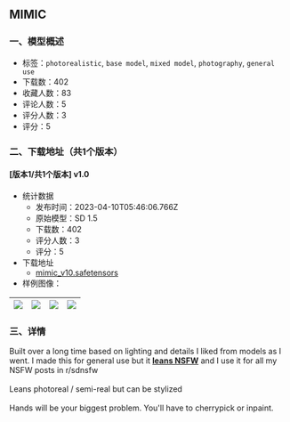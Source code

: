 ## MIMIC
### 一、模型概述

- 标签：`photorealistic`, `base model`, `mixed model`, `photography`, `general use`
- 下载数：402
- 收藏人数：83
- 评论人数：5
- 评分人数：3
- 评分：5

### 二、下载地址（共1个版本）

#### [版本1/共1个版本] v1.0

- 统计数据
  - 发布时间：2023-04-10T05:46:06.766Z
  - 原始模型：SD 1.5
  - 下载数：402
  - 评分人数：3
  - 评分：5
- 下载地址
  - [mimic_v10.safetensors](https://civitai.com/api/download/models/41433)
- 样例图像：

| <img src="https://image.civitai.com/xG1nkqKTMzGDvpLrqFT7WA/4178801a-1d08-4fb6-2d6b-3c97e6532a00/width=450/456987.jpeg" /> | <img src="https://image.civitai.com/xG1nkqKTMzGDvpLrqFT7WA/38832997-24c6-4e93-a139-de7f4effd800/width=450/472115.jpeg" /> | <img src="https://image.civitai.com/xG1nkqKTMzGDvpLrqFT7WA/0cea5849-6106-4ca9-bdf1-aaab6e8aea00/width=450/456985.jpeg" /> | <img src="https://image.civitai.com/xG1nkqKTMzGDvpLrqFT7WA/21159ea8-5960-41e9-1d1f-05254e358800/width=450/472130.jpeg" /> |
| ---- | ---- | ---- | ---- |


### 三、详情
<p>Built over a long time based on lighting and details I liked from models as I went. I made this for general use but it <strong><u>leans NSFW</u></strong> and I use it for all my NSFW posts in r/sdnsfw<br /><br />Leans photoreal / semi-real but can be stylized<br /><br />Hands will be your biggest problem. You'll have to cherrypick or inpaint.</p>